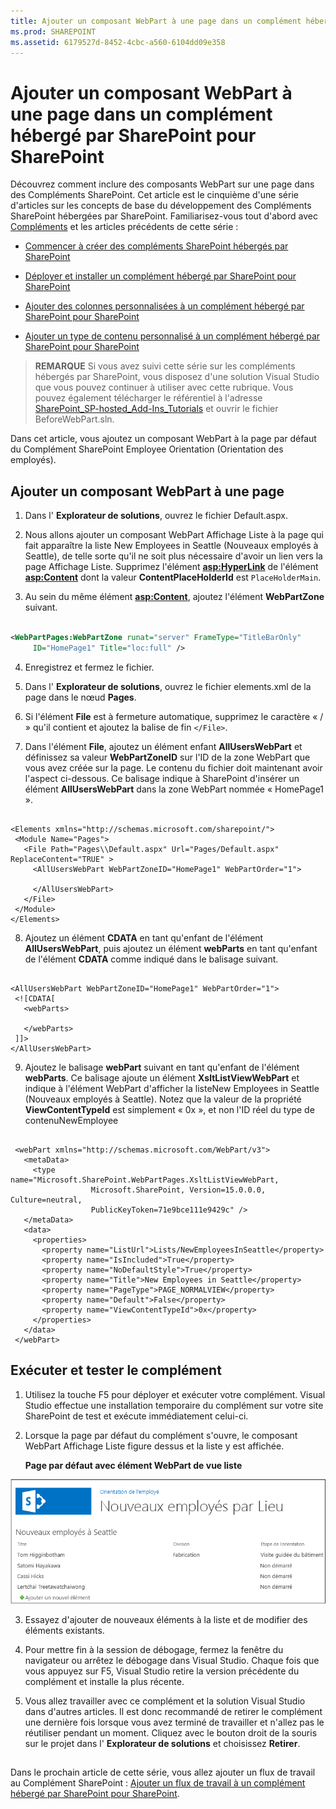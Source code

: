 ```yaml
---
title: Ajouter un composant WebPart à une page dans un complément hébergé par SharePoint pour SharePoint
ms.prod: SHAREPOINT
ms.assetid: 6179527d-8452-4cbc-a560-6104dd09e358
---
```



# Ajouter un composant WebPart à une page dans un complément hébergé par SharePoint pour SharePoint
Découvrez comment inclure des composants WebPart sur une page dans des Compléments SharePoint.
Cet article est le cinquième d'une série d'articles sur les concepts de base du développement des Compléments SharePoint hébergées par SharePoint. Familiarisez-vous tout d'abord avec  [Compléments](sharepoint-add-ins.md) et les articles précédents de cette série :





-  [Commencer à créer des compléments SharePoint hébergés par SharePoint](get-started-creating-sharepoint-hosted-sharepoint-add-ins.md)


-  [Déployer et installer un complément hébergé par SharePoint pour SharePoint](deploy-and-install-a-sharepoint-hosted-sharepoint-add-in.md)


-  [Ajouter des colonnes personnalisées à un complément hébergé par SharePoint pour SharePoint](add-custom-columns-to-a-sharepoint-hostedsharepoint-add-in.md)


-  [Ajouter un type de contenu personnalisé à un complément hébergé par SharePoint pour SharePoint](add-a-custom-content-type-to-a-sharepoint-hostedsharepoint-add-in.md)



> **REMARQUE**
> Si vous avez suivi cette série sur les compléments hébergés par SharePoint, vous disposez d'une solution Visual Studio que vous pouvez continuer à utiliser avec cette rubrique. Vous pouvez également télécharger le référentiel à l'adresse  [SharePoint_SP-hosted_Add-Ins_Tutorials](https://github.com/OfficeDev/SharePoint_SP-hosted_Add-Ins_Tutorials) et ouvrir le fichier BeforeWebPart.sln.




Dans cet article, vous ajoutez un composant WebPart à la page par défaut du Complément SharePoint Employee Orientation (Orientation des employés).
## Ajouter un composant WebPart à une page






1. Dans l' **Explorateur de solutions**, ouvrez le fichier Default.aspx. 


2. Nous allons ajouter un composant WebPart Affichage Liste à la page qui fait apparaître la liste New Employees in Seattle (Nouveaux employés à Seattle), de telle sorte qu'il ne soit plus nécessaire d'avoir un lien vers la page Affichage Liste. Supprimez l'élément **<asp:HyperLink>** de l'élément **<asp:Content>** dont la valeur **ContentPlaceHolderId** est `PlaceHolderMain`. 


3. Au sein du même élément **<asp:Content>**, ajoutez l'élément **WebPartZone** suivant.

 ```XML

<WebPartPages:WebPartZone runat="server" FrameType="TitleBarOnly"
      ID="HomePage1" Title="loc:full" />

 ```

4. Enregistrez et fermez le fichier.


5. Dans l' **Explorateur de solutions**, ouvrez le fichier elements.xml de la page dans le nœud **Pages**. 


6. Si l'élément **File** est à fermeture automatique, supprimez le caractère « / » qu'il contient et ajoutez la balise de fin `</File>`.


7. Dans l'élément **File**, ajoutez un élément enfant **AllUsersWebPart** et définissez sa valeur **WebPartZoneID** sur l'ID de la zone WebPart que vous avez créée sur la page. Le contenu du fichier doit maintenant avoir l'aspect ci-dessous. Ce balisage indique à SharePoint d'insérer un élément **AllUsersWebPart** dans la zone WebPart nommée « HomePage1 ».

 ```

<Elements xmlns="http://schemas.microsoft.com/sharepoint/">
  <Module Name="Pages">
    <File Path="Pages\\Default.aspx" Url="Pages/Default.aspx" ReplaceContent="TRUE" >
      <AllUsersWebPart WebPartZoneID="HomePage1" WebPartOrder="1">

      </AllUsersWebPart>
    </File>
  </Module>
</Elements>

 ```

8. Ajoutez un élément **CDATA** en tant qu'enfant de l'élément **AllUsersWebPart**, puis ajoutez un élément **webParts** en tant qu'enfant de l'élément **CDATA** comme indiqué dans le balisage suivant.

 ```

<AllUsersWebPart WebPartZoneID="HomePage1" WebPartOrder="1">
  <![CDATA[
    <webParts>

    </webParts>
  ]]>
</AllUsersWebPart>
 ```

9. Ajoutez le balisage **webPart** suivant en tant qu'enfant de l'élément **webParts**. Ce balisage ajoute un élément **XsltListViewWebPart** et indique à l'élément WebPart d'afficher la listeNew Employees in Seattle (Nouveaux employés à Seattle). Notez que la valeur de la propriété **ViewContentTypeId** est simplement « 0x », et non l'ID réel du type de contenuNewEmployee

 ```

  <webPart xmlns="http://schemas.microsoft.com/WebPart/v3">
    <metaData>
      <type name="Microsoft.SharePoint.WebPartPages.XsltListViewWebPart, 
                   Microsoft.SharePoint, Version=15.0.0.0, Culture=neutral, 
                   PublicKeyToken=71e9bce111e9429c" />
    </metaData>
    <data>
      <properties>
        <property name="ListUrl">Lists/NewEmployeesInSeattle</property>
        <property name="IsIncluded">True</property>
        <property name="NoDefaultStyle">True</property>
        <property name="Title">New Employees in Seattle</property>
        <property name="PageType">PAGE_NORMALVIEW</property>
        <property name="Default">False</property>
        <property name="ViewContentTypeId">0x</property>
      </properties>
    </data>
  </webPart>
 ```


## Exécuter et tester le complément






1. Utilisez la touche F5 pour déployer et exécuter votre complément. Visual Studio effectue une installation temporaire du complément sur votre site SharePoint de test et exécute immédiatement celui-ci. 


2. Lorsque la page par défaut du complément s'ouvre, le composant WebPart Affichage Liste figure dessus et la liste y est affichée.

   **Page par défaut avec élément WebPart de vue liste**



![Page par défaut du complément avec la liste « Nouveaux employés de Seattle » affichée dans un composant WebPart.](images/31e8e4b1-e2e6-416b-b360-9979a1f16fc7.PNG)





3. Essayez d'ajouter de nouveaux éléments à la liste et de modifier des éléments existants.


4. Pour mettre fin à la session de débogage, fermez la fenêtre du navigateur ou arrêtez le débogage dans Visual Studio. Chaque fois que vous appuyez sur F5, Visual Studio retire la version précédente du complément et installe la plus récente.


5. Vous allez travailler avec ce complément et la solution Visual Studio dans d'autres articles. Il est donc recommandé de retirer le complément une dernière fois lorsque vous avez terminé de travailler et n'allez pas le réutiliser pendant un moment. Cliquez avec le bouton droit de la souris sur le projet dans l' **Explorateur de solutions** et choisissez **Retirer**.



## 
<a name="Nextsteps"> </a>

Dans le prochain article de cette série, vous allez ajouter un flux de travail au Complément SharePoint :  [Ajouter un flux de travail à un complément hébergé par SharePoint pour SharePoint](add-a-workflow-to-a-sharepoint-hosted-sharepoint-add-in.md).




